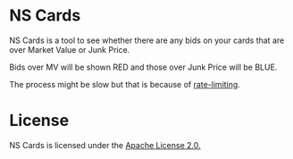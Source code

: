 # NS Cards
NS Cards is a tool to see whether there are any bids on your cards that are over Market Value or Junk Price.

Bids over MV will be shown RED and those over Junk Price will be BLUE.

The process might be slow but that is because of [rate-limiting](https://www.nationstates.net/pages/api.html#ratelimits).

# License

NS Cards is licensed under the [Apache License 2.0.](http://www.apache.org/licenses/LICENSE-2.0)
